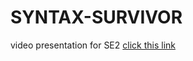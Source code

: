 # SYNTAX-SURVIVOR
video presentation for SE2
[click this link](https://drive.google.com/drive/u/0/mobile/folders/1dJJ9daouPJcDw6qxrSdZh4tnt-8miB2C)
